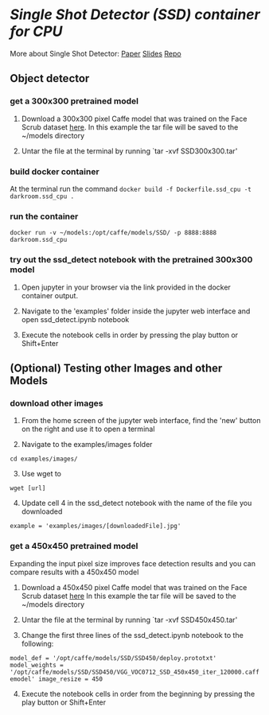 # *Single Shot Detector (SSD) container for CPU*

More about Single Shot Detector: [Paper](http://arxiv.org/abs/1512.02325)
[Slides](http://www.cs.unc.edu/~wliu/papers/ssd_eccv2016_slide.pdf)
[Repo](https://github.com/weiliu89/caffe/tree/ssd)

## Object detector

### get a 300x300 pretrained model

1. Download a 300x300 pixel Caffe model that was trained on the Face Scrub dataset [here](https://drive.google.com/file/d/0B5YNnW8pHPSWZDBhdWFIVHZMWVE/view?usp=sharing). 
In this example the tar file will be saved to the ~/models directory

2. Untar the file at the terminal by running
`tar -xvf SSD300x300.tar'

### build docker container

At the terminal run the command
`docker build -f Dockerfile.ssd_cpu -t darkroom.ssd_cpu .`

### run the container

`docker run -v ~/models:/opt/caffe/models/SSD/ -p 8888:8888 darkroom.ssd_cpu`

### try out the ssd_detect notebook with the pretrained 300x300 model

1. Open jupyter in your browser via the link provided in the docker container output.  

2. Navigate to the 'examples' folder inside the jupyter web interface and open ssd_detect.ipynb notebook

3. Execute the notebook cells in order by pressing the play button or Shift+Enter

## (Optional) Testing other Images and other Models

### download other images

1. From the home screen of the jupyter web interface, find the 'new' button on the right and use it to open a terminal

2. Navigate to the examples/images folder

`cd examples/images/`

3. Use wget to  

`wget [url]`

4. Update cell 4 in the ssd_detect notebook with the name of the file you downloaded

`example = 'examples/images/[downloadedFile].jpg'`

### get a 450x450 pretrained model

Expanding the input pixel size improves face detection results and you can compare results with a 450x450 model 

1. Download a 450x450 pixel Caffe model that was trained on the Face Scrub dataset [here](https://drive.google.com/file/d/0B5YNnW8pHPSWRDRwd1pMd0ZVXzA/view?usp=sharing)
In this example the tar file will be saved to the ~/models directory

2. Untar the file at the terminal by running
`tar -xvf SSD450x450.tar' 

3. Change the first three lines of the ssd_detect.ipynb notebook to the following:

`model_def = '/opt/caffe/models/SSD/SSD450/deploy.prototxt'
model_weights = '/opt/caffe/models/SSD/SSD450/VGG_VOC0712_SSD_450x450_iter_120000.caffemodel'
image_resize = 450`

4. Execute the notebook cells in order from the beginning by pressing the play button or Shift+Enter



